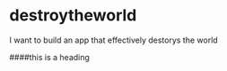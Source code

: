 # destroytheworld
I want to build an app that effectively destorys the world


####this is a heading
